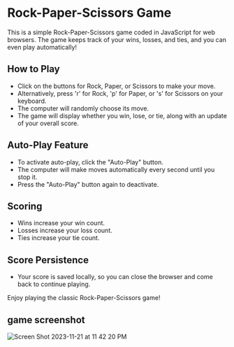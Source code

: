 # Rock-Paper-Scissors Game

This is a simple Rock-Paper-Scissors game coded in JavaScript for web browsers. The game keeps track of your wins, losses, and ties, and you can even play automatically!

## How to Play
- Click on the buttons for Rock, Paper, or Scissors to make your move.
- Alternatively, press 'r' for Rock, 'p' for Paper, or 's' for Scissors on your keyboard.
- The computer will randomly choose its move.
- The game will display whether you win, lose, or tie, along with an update of your overall score.

## Auto-Play Feature
- To activate auto-play, click the "Auto-Play" button.
- The computer will make moves automatically every second until you stop it.
- Press the "Auto-Play" button again to deactivate.

## Scoring
- Wins increase your win count.
- Losses increase your loss count.
- Ties increase your tie count.

## Score Persistence
- Your score is saved locally, so you can close the browser and come back to continue playing.

Enjoy playing the classic Rock-Paper-Scissors game!

## game screenshot 
![Screen Shot 2023-11-21 at 11 42 20 PM](https://github.com/diwassapkota805/rock-paper-sissors/assets/102276270/d6d3b591-d85e-48c8-b12e-b61f538d2b79)
